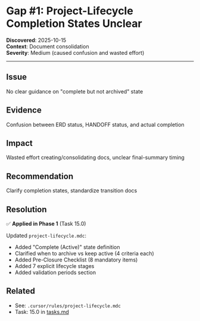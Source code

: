 # Gap #1: Project-Lifecycle Completion States Unclear

**Discovered**: 2025-10-15  
**Context**: Document consolidation  
**Severity**: Medium (caused confusion and wasted effort)

---

## Issue

No clear guidance on "complete but not archived" state

## Evidence

Confusion between ERD status, HANDOFF status, and actual completion

## Impact

Wasted effort creating/consolidating docs, unclear final-summary timing

## Recommendation

Clarify completion states, standardize transition docs

## Resolution

✅ **Applied in Phase 1** (Task 15.0)

Updated `project-lifecycle.mdc`:
- Added "Complete (Active)" state definition
- Clarified when to archive vs keep active (4 criteria each)
- Added Pre-Closure Checklist (8 mandatory items)
- Added 7 explicit lifecycle stages
- Added validation periods section

## Related

- See: `.cursor/rules/project-lifecycle.mdc`
- Task: 15.0 in [tasks.md](../tasks.md)


